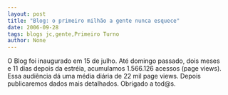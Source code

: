 ```yaml
---
layout: post
title: "Blog: o primeiro milhão a gente nunca esquece"
date: 2006-09-28
tags: blogs jc,gente,Primeiro Turno
author: None
---
```

O&nbsp;Blog foi inaugurado em 15 de julho. Até domingo passado, dois meses e&nbsp;11 dias depois da estréia, acumulamos 1.566.126 acessos (page views). 
Essa audiência dá uma média diária de 22 mil page views. Depois publicaremos dados mais detalhados.
Obrigado a tod@s. 